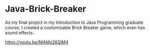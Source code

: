 # Java-Brick-Breaker
As my final project in my Introduction to Java Programming graduate course, I created a customizable Brick Breaker game, which even has sound effects.

https://youtu.be/NlAMz26QjM4
